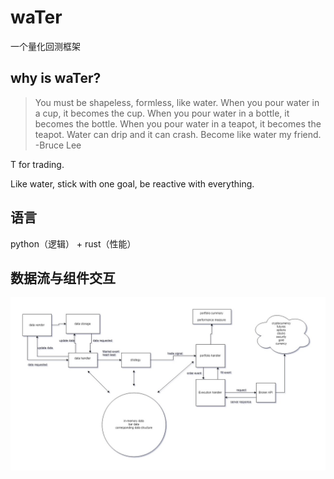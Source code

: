 # waTer

一个量化回测框架

## why is waTer?

>You must be shapeless, formless, like water. When you pour water in a cup, it becomes the cup. When you pour water in a bottle, it becomes the bottle. When you pour water in a teapot, it becomes the teapot. Water can drip and it can crash. Become like water my friend.                         
-Bruce Lee




T for trading.

Like water, stick with one goal, be reactive with everything.


## 语言

python（逻辑） + rust（性能）


## 数据流与组件交互

![image](https://github.com/Fatekiller23/waTer/blob/master/stuff/waTer-structure.jpg)
